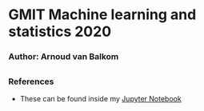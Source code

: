 # GMIT Machine learning and statistics 2020

### Author: Arnoud van Balkom

## 


### References

- These can be found inside my [Jupyter Notebook](https://github.com/Ardvb/Machine-learning-statistics-2020/blob/main/MLAS2020-assessment.ipynb)
